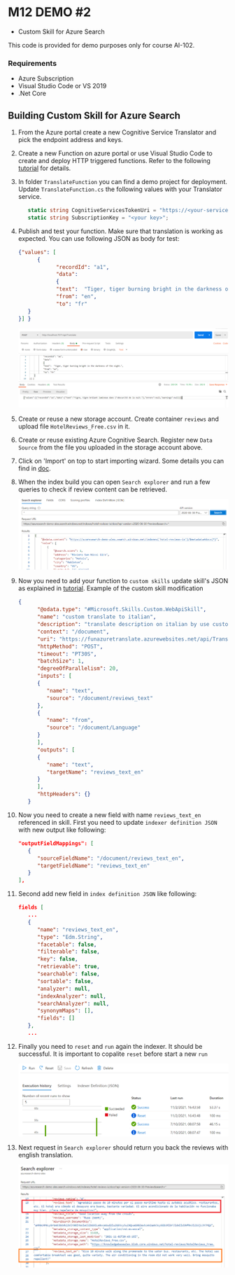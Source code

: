 # M12 DEMO #2

- Custom Skill for Azure Search

This code is provided for demo purposes only for course AI-102.

### Requirements
- Azure Subscription
- Visual Studio Code or VS 2019
- .Net Core

## Building Custom Skill for Azure Search

1. From the Azure portal create a new Cognitive Service Translator and pick the endpoint address and keys.

1. Create a new Function on azure portal or use Visual Studio Code to create and deploy HTTP triggered functions. Refer to the following [tutorial](https://docs.microsoft.com/en-us/azure/azure-functions/create-first-function-vs-code-csharp?tabs=in-process&pivots=programming-runtime-functions-v3) for details. 

1. In folder `TranslateFunction` you can find a demo project for deployment. Update `TranslateFunction.cs` the following values with your Translator service.

   ```csharp
      static string CognitiveServicesTokenUri = "https://<your-service-name>.cognitiveservices.azure.com/sts/v1.0/issuetoken";
      static string SubscriptionKey = "<your key>";
   ```

1. Publish and test your function. Make sure that translation is working as expected. You can use following JSON as body for test:

      ```JSON
      {"values": [
            {
                  "recordId": "a1",
                  "data":
                  {
                  "text":  "Tiger, tiger burning bright in the darkness of the night.",
                  "from": "en",
                  "to": "fr"
         }
      }] }
      ```

   ![response](function.local.test.png)

1. Create or reuse a new storage account. Create container `reviews` and upload file `HotelReviews_Free.csv` in it.

1. Create or reuse existing Azure Cognitive Search. Register new `Data Source` from the file you uploaded in the storage account above.

1. Click on 'Import' on top to start importing wizard. Some details you can find in [doc](https://docs.microsoft.com/en-us/azure/search/search-import-data-portal#starting-the-wizard).

1. When the index build you can open `Search explorer` and run a few queries to check if review content can be retrieved.

   ![response](response.png)

1. Now you need to add your function to `custom skills` update skill's JSON as explained in [tutorial](https://docs.microsoft.com/en-us/azure/search/cognitive-search-create-custom-skill-example#connect-to-your-pipeline). Example of the custom skill modification

   ```JSON
   {
         "@odata.type": "#Microsoft.Skills.Custom.WebApiSkill",
         "name": "custom translate to italian",
         "description": "translate description on italian by use custom skill",
         "context": "/document",
         "uri": "https://funazuretranslate.azurewebsites.net/api/Translate?to=en&code=<YOUR CODE>",
         "httpMethod": "POST",
         "timeout": "PT30S",
         "batchSize": 1,
         "degreeOfParallelism": 20,
         "inputs": [
         {
            "name": "text",
            "source": "/document/reviews_text"
         },
         {
            "name": "from",
            "source": "/document/Language"
         }
         ],
         "outputs": [
         {
            "name": "text",
            "targetName": "reviews_text_en"
         }
         ],
         "httpHeaders": {}
      }
   ```

1. Now you need to create a new field with name `reviews_text_en` referenced in skill. First you need to update `indexer definition JSON` with new output like following:

      ```JSON
      "outputFieldMappings": [
         {
            "sourceFieldName": "/document/reviews_text_en",
            "targetFieldName": "reviews_text_en"
         }
      ],
      ```
1. Second add new field in `index definition JSON` like following:

   ```JSON
   fields [
      ...
      {
         "name": "reviews_text_en",
         "type": "Edm.String",
         "facetable": false,
         "filterable": false,
         "key": false,
         "retrievable": true,
         "searchable": false,
         "sortable": false,
         "analyzer": null,
         "indexAnalyzer": null,
         "searchAnalyzer": null,
         "synonymMaps": [],
         "fields": []
      },
      ...
   ```

1. Finally you need to `reset` and `run` again the indexer. It should be successful. It is important to copalite `reset` before start a new `run`

   ![indexer](indexer.png)

1. Next request in `Search explorer` should return you back the reviews with english translation.

   ![final](final.png)